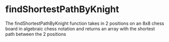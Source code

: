 # findShortestPathByKnight
The findShortestPathByKnight function takes in 2 positions on an 8x8 chess board in algebraic chess notation and returns an array with the shortest path between the 2 positions
